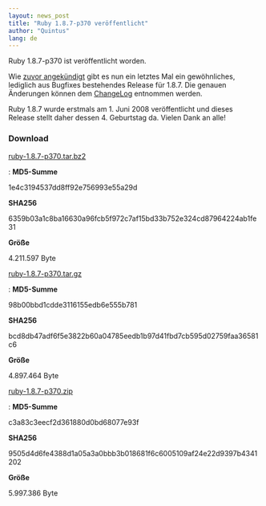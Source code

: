 ```yaml
---
layout: news_post
title: "Ruby 1.8.7-p370 veröffentlicht"
author: "Quintus"
lang: de
---
```


Ruby 1.8.7-p370 ist veröffentlicht worden.

Wie [zuvor angekündigt][1] gibt es nun ein letztes Mal ein gewöhnliches,
lediglich aus Bugfixes bestehendes Release für 1.8.7. Die genauen
Änderungen können dem [ChangeLog][2] entnommen werden.

Ruby 1.8.7 wurde erstmals am 1. Juni 2008 veröffentlicht und dieses
Release stellt daher dessen 4. Geburtstag da. Vielen Dank an alle!

### Download

[ruby-1.8.7-p370.tar.bz2][3]

: **MD5-Summe**
  
  1e4c3194537dd8ff92e756993e55a29d
  
  **SHA256**
  
  6359b03a1c8ba16630a96fcb5f972c7af15bd33b752e324cd87964224ab1fe31
  
  **Größe**
  
  4\.211.597 Byte

[ruby-1.8.7-p370.tar.gz][4]

: **MD5-Summe**
  
  98b00bbd1cdde3116155edb6e555b781
  
  **SHA256**
  
  bcd8db47adf6f5e3822b60a04785eedb1b97d41fbd7cb595d02759faa36581c6
  
  **Größe**
  
  4\.897.464 Byte

[ruby-1.8.7-p370.zip][5]

: **MD5-Summe**
  
  c3a83c3eecf2d361880d0bd68077e93f
  
  **SHA256**
  
  9505d4d6fe4388d1a05a3a0bbb3b018681f6c6005109af24e22d9397b4341202
  
  **Größe**
  
  5\.997.386 Byte



[1]: http://www.ruby-lang.org/de/news/2011/10/11/plne-fr-1-8-7 
[2]: http://svn.ruby-lang.org/repos/ruby/tags/v1_8_7_370/ChangeLog 
[3]: ftp://ftp.ruby-lang.org/pub/ruby/1.8/ruby-1.8.7-p370.tar.bz2 
[4]: ftp://ftp.ruby-lang.org/pub/ruby/1.8/ruby-1.8.7-p370.tar.gz 
[5]: ftp://ftp.ruby-lang.org/pub/ruby/1.8/ruby-1.8.7-p370.zip 
